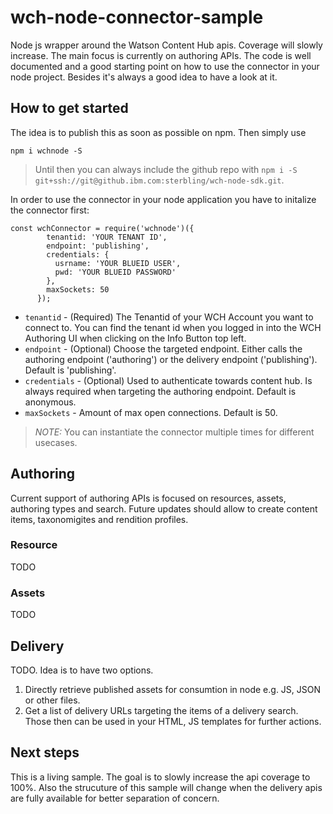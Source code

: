 # wch-node-connector-sample
Node js wrapper around the Watson Content Hub apis. Coverage will slowly increase. The main focus is currently on authoring APIs. The code is well documented and a good starting point on how to use the connector in your node project. Besides it's always a good idea to have a look at it.

## How to get started
The idea is to publish this as soon as possible on npm. Then simply use 
```
npm i wchnode -S
``` 
> Until then you can always include the github repo with `npm i -S git+ssh://git@github.ibm.com:sterbling/wch-node-sdk.git`.

In order to use the connector in your node application you have to initalize the connector first:
```node
const wchConnector = require('wchnode')({
        tenantid: 'YOUR TENANT ID',
        endpoint: 'publishing',
        credentials: {
          usrname: 'YOUR BLUEID USER',
          pwd: 'YOUR BLUEID PASSWORD'
        },
        maxSockets: 50
      });
```
- `tenantid` - (Required) The Tenantid of your WCH Account you want to connect to. You can find the tenant id when you logged in into the WCH Authoring UI when clicking on the Info Button top left.
- `endpoint` - (Optional) Choose the targeted endpoint. Either calls the authoring endpoint ('authoring') or the delivery endpoint ('publishing'). Default is 'publishing'.
- `credentials` - (Optional) Used to authenticate towards content hub. Is always required when targeting the authoring endpoint. Default is anonymous.
- `maxSockets` - Amount of max open connections. Default is 50.
> *NOTE:* You can instantiate the connector multiple times for different usecases.

## Authoring
Current support of authoring APIs is focused on resources, assets, authoring types and search. Future updates should allow to create content items, taxonomigites and rendition profiles.

### Resource
TODO

### Assets
TODO

## Delivery
TODO. Idea is to have two options. 
1) Directly retrieve published assets for consumtion in node e.g. JS, JSON or other files.
2) Get a list of delivery URLs targeting the items of a delivery search. Those then can be used in your HTML, JS templates for further actions.

## Next steps
This is a living sample. The goal is to slowly increase the api coverage to 100%. Also the strucuture of this sample will change when the delivery apis are fully available for better separation of concern.